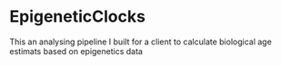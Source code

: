 # EpigeneticClocks
This an analysing pipeline I built for a client to calculate biological age estimats based on epigenetics data 

